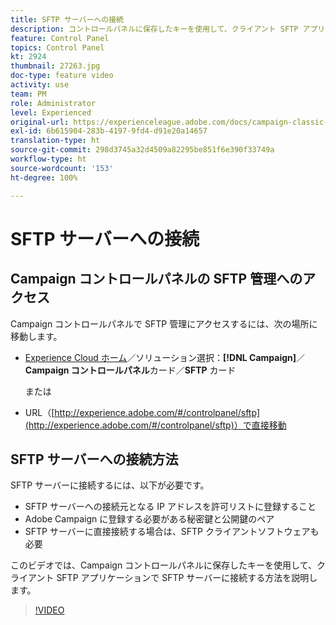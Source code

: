 ```yaml
---
title: SFTP サーバーへの接続
description: コントロールパネルに保存したキーを使用して、クライアント SFTP アプリケーションで SFTP サーバーに接続する方法を説明します。
feature: Control Panel
topics: Control Panel
kt: 2924
thumbnail: 27263.jpg
doc-type: feature video
activity: use
team: PM
role: Administrator
level: Experienced
original-url: https://experienceleague.adobe.com/docs/campaign-classic-learn/tutorials/administrating/control-panel-acc/connect-to-sftp-server.html
exl-id: 6b615904-283b-4197-9fd4-d91e20a14657
translation-type: ht
source-git-commit: 298d3745a32d4509a82295be851f6e390f33749a
workflow-type: ht
source-wordcount: '153'
ht-degree: 100%

---
```


# SFTP サーバーへの接続

## Campaign コントロールパネルの SFTP 管理へのアクセス

Campaign コントロールパネルで SFTP 管理にアクセスするには、次の場所に移動します。

* [Experience Cloud ホーム](https://experience.adobe.com/#/home)／ソリューション選択：**[!DNL Campaign]**／**Campaign コントロールパネル**&#x200B;カード／**SFTP** カード

   または
* URL（[http://experience.adobe.com/#/controlpanel/sftp](http://experience.adobe.com/#/controlpanel/sftp)）で直接移動

## SFTP サーバーへの接続方法

SFTP サーバーに接続するには、以下が必要です。

* SFTP サーバーへの接続元となる IP アドレスを許可リストに登録すること
* Adobe Campaign に登録する必要がある秘密鍵と公開鍵のペア
* SFTP サーバーに直接接続する場合は、SFTP クライアントソフトウェアも必要

このビデオでは、Campaign コントロールパネルに保存したキーを使用して、クライアント SFTP アプリケーションで SFTP サーバーに接続する方法を説明します。

>[!VIDEO](https://video.tv.adobe.com/v/27263?quality=12)
